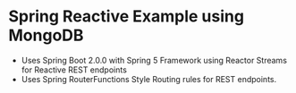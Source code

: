 # Spring Reactive Example using MongoDB

- Uses Spring Boot 2.0.0 with Spring 5 Framework using Reactor Streams for Reactive REST endpoints
- Uses Spring RouterFunctions Style Routing rules for REST endpoints.

